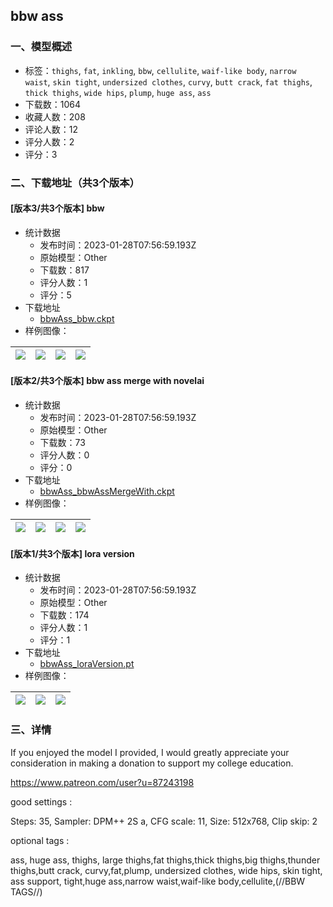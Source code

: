 ## bbw ass
### 一、模型概述

- 标签：`thighs`, `fat`, `inkling`, `bbw`, `cellulite`, `waif-like body`, `narrow waist`, `skin tight`, `undersized clothes`, `curvy`, `butt crack`, `fat thighs`, `thick thighs`, `wide hips`, `plump`, `huge ass`, `ass`
- 下载数：1064
- 收藏人数：208
- 评论人数：12
- 评分人数：2
- 评分：3

### 二、下载地址（共3个版本）

#### [版本3/共3个版本] bbw

- 统计数据
  - 发布时间：2023-01-28T07:56:59.193Z
  - 原始模型：Other
  - 下载数：817
  - 评分人数：1
  - 评分：5
- 下载地址
  - [bbwAss_bbw.ckpt](https://civitai.com/api/download/models/6171)
- 样例图像：

| <img src="https://image.civitai.com/xG1nkqKTMzGDvpLrqFT7WA/2cd816d5-ca3a-4de8-02eb-17ded988af00/width=450/53922.jpeg" /> | <img src="https://image.civitai.com/xG1nkqKTMzGDvpLrqFT7WA/33a10e3a-8be4-4ebc-dcfc-fde8ee71fe00/width=450/53929.jpeg" /> | <img src="https://image.civitai.com/xG1nkqKTMzGDvpLrqFT7WA/b64e353c-7c79-45b7-41b6-dd0183b64b00/width=450/53928.jpeg" /> | <img src="https://image.civitai.com/xG1nkqKTMzGDvpLrqFT7WA/f3f336ed-4e64-46c6-b05c-e35a20743f00/width=450/53927.jpeg" /> |
| ---- | ---- | ---- | ---- |

#### [版本2/共3个版本] bbw ass merge with novelai

- 统计数据
  - 发布时间：2023-01-28T07:56:59.193Z
  - 原始模型：Other
  - 下载数：73
  - 评分人数：0
  - 评分：0
- 下载地址
  - [bbwAss_bbwAssMergeWith.ckpt](https://civitai.com/api/download/models/6177)
- 样例图像：

| <img src="https://image.civitai.com/xG1nkqKTMzGDvpLrqFT7WA/35c686d6-0e5c-4eb0-e39e-5d0897cdad00/width=450/53973.jpeg" /> | <img src="https://image.civitai.com/xG1nkqKTMzGDvpLrqFT7WA/a091a904-2088-4b96-e951-7c1bbeb99800/width=450/53972.jpeg" /> | <img src="https://image.civitai.com/xG1nkqKTMzGDvpLrqFT7WA/552b5f49-faad-4fe8-5ce1-5262c2ca4a00/width=450/53971.jpeg" /> | <img src="https://image.civitai.com/xG1nkqKTMzGDvpLrqFT7WA/a881fa28-0766-4035-a00a-721507f36300/width=450/53970.jpeg" /> |
| ---- | ---- | ---- | ---- |

#### [版本1/共3个版本] lora version

- 统计数据
  - 发布时间：2023-01-28T07:56:59.193Z
  - 原始模型：Other
  - 下载数：174
  - 评分人数：1
  - 评分：1
- 下载地址
  - [bbwAss_loraVersion.pt](https://civitai.com/api/download/models/6414)
- 样例图像：

| <img src="https://image.civitai.com/xG1nkqKTMzGDvpLrqFT7WA/1df94588-b0bd-4e92-a7ef-4eccf8783600/width=450/57500.jpeg" /> | <img src="https://image.civitai.com/xG1nkqKTMzGDvpLrqFT7WA/f89f5555-a216-46f4-e237-f558269c0500/width=450/57499.jpeg" /> | <img src="https://image.civitai.com/xG1nkqKTMzGDvpLrqFT7WA/7ba09533-5367-4b94-a735-ab7d3be1fb00/width=450/57498.jpeg" /> |
| ---- | ---- | ---- |


### 三、详情
<p>If you enjoyed the model I provided, I would greatly appreciate your consideration in making a donation to support my college education.</p><p><a target="_blank" rel="ugc" href="https://www.patreon.com/user?u=87243198">https://www.patreon.com/user?u=87243198</a></p><p>good settings :</p><p>Steps: 35, Sampler: DPM++ 2S a, CFG scale: 11, Size: 512x768, Clip skip: 2</p><p>optional tags :</p><p>ass, huge ass, thighs, large thighs,fat thighs,thick thighs,big thighs,thunder thighs,butt crack, curvy,fat,plump, undersized clothes, wide hips, skin tight, ass support, tight,huge ass,narrow waist,waif-like body,cellulite,(//BBW TAGS//)</p><p></p><p></p>